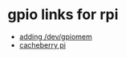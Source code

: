 # gpio links for rpi

* [adding /dev/gpiomem](https://chee.snoot.club/2020/12/02/gpio-alarm/)
* [cacheberry pi](https://github.com/jclement/Cacheberry-Pi)
